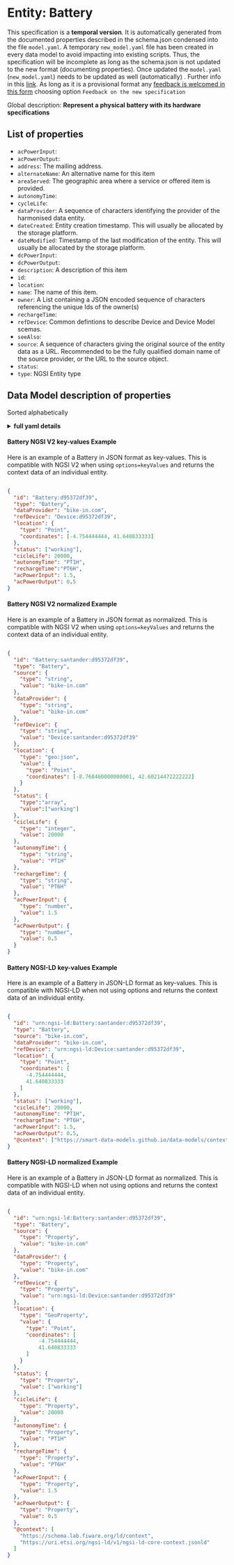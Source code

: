 Entity: Battery  
===============  
This specification is a **temporal version**. It is automatically generated from the  documented properties described in the schema.json condensed into the file `model.yaml`. A temporary `new_model.yaml` file has been created in every data model to avoid impacting into existing scripts. Thus, the specification will be incomplete as long as the schema.json is not updated to the new format (documenting properties). Once updated the `model.yaml` (`new_model.yaml`) needs to be updated as well (automatically) . Further info in this [link](https://github.com/smart-data-models/data-models/blob/master/specs/warning_message_new_spec.md). As long as it is a provisional format any [feedback is welcomed in this form](https://smartdatamodels.org/index.php/submit-an-issue-2/) choosing option `Feedback on the new specification`  
Global description: **Represent a physical battery with its hardware specifications**  

## List of properties  

- `acPowerInput`:   - `acPowerOutput`:   - `address`: The mailing address.  - `alternateName`: An alternative name for this item  - `areaServed`: The geographic area where a service or offered item is provided.  - `autonomyTime`:   - `cycleLife`:   - `dataProvider`: A sequence of characters identifying the provider of the harmonised data entity.  - `dateCreated`: Entity creation timestamp. This will usually be allocated by the storage platform.  - `dateModified`: Timestamp of the last modification of the entity. This will usually be allocated by the storage platform.  - `dcPowerInput`:   - `dcPowerOutput`:   - `description`: A description of this item  - `id`:   - `location`:   - `name`: The name of this item.  - `owner`: A List containing a JSON encoded sequence of characters referencing the unique Ids of the owner(s)  - `rechargeTime`:   - `refDevice`: Common defintions to describe Device and Device Model scemas.  - `seeAlso`:   - `source`: A sequence of characters giving the original source of the entity data as a URL. Recommended to be the fully qualified domain name of the source provider, or the URL to the source object.  - `status`:   - `type`: NGSI Entity type  ## Data Model description of properties  
Sorted alphabetically  
<details><summary><strong>full yaml details</strong></summary>    
```yaml  
Battery:    
  description: 'Represent a physical battery with its hardware specifications'    
  properties:    
    acPowerInput:    
      type: number    
    acPowerOutput:    
      type: number    
    address:    
      description: 'The mailing address.'    
      properties:    
        addressCountry:    
          type: string    
        addressLocality:    
          type: string    
        addressRegion:    
          type: string    
        areaServed:    
          type: string    
        postOfficeBoxNumber:    
          type: string    
        postalCode:    
          type: string    
        streetAddress:    
          type: string    
      type: Property    
    alternateName:    
      description: 'An alternative name for this item'    
      type: Property    
    areaServed:    
      description: 'The geographic area where a service or offered item is provided.'    
      type: Property    
    autonomyTime:    
      pattern: ^(-?)P(?=\d|T\d)(?:(\d+)Y)?(?:(\d+)M)?(?:(\d+)([DW]))?(?:T(?:(\d+)H)?(?:(\d+)M)?(?:(\d+(?:\.\d+)?)S)?)?$    
      type: string    
    cycleLife:    
      type: integer    
    dataProvider:    
      description: 'A sequence of characters identifying the provider of the harmonised data entity.'    
      type: Property    
    dateCreated:    
      description: 'Entity creation timestamp. This will usually be allocated by the storage platform.'    
      format: date-time    
      type: Property    
    dateModified:    
      description: 'Timestamp of the last modification of the entity. This will usually be allocated by the storage platform.'    
      format: date-time    
      type: Property    
    dcPowerInput:    
      type: number    
    dcPowerOutput:    
      type: number    
    description:    
      description: 'A description of this item'    
      type: Property    
    id:    
      anyOf: &battery_-_properties_-_owner_-_items_-_anyof    
        - description: 'Property. Identifier format of any NGSI entity'    
          maxLength: 256    
          minLength: 1    
          pattern: ^[\w\-\.\{\}\$\+\*\[\]`|~^@!,:\\]+$    
          type: string    
        - description: 'Property. Identifier format of any NGSI entity'    
          format: uri    
          type: string    
    location:    
      $id: https://geojson.org/schema/Geometry.json    
      $schema: "http://json-schema.org/draft-07/schema#"    
      oneOf:    
        - properties:    
            bbox:    
              items:    
                type: number    
              minItems: 4    
              type: array    
            coordinates:    
              items:    
                type: number    
              minItems: 2    
              type: array    
            type:    
              enum:    
                - Point    
              type: string    
          required:    
            - type    
            - coordinates    
          title: 'GeoJSON Point'    
          type: object    
        - properties:    
            bbox:    
              items:    
                type: number    
              minItems: 4    
              type: array    
            coordinates:    
              items:    
                items:    
                  type: number    
                minItems: 2    
                type: array    
              minItems: 2    
              type: array    
            type:    
              enum:    
                - LineString    
              type: string    
          required:    
            - type    
            - coordinates    
          title: 'GeoJSON LineString'    
          type: object    
        - properties:    
            bbox:    
              items:    
                type: number    
              minItems: 4    
              type: array    
            coordinates:    
              items:    
                items:    
                  items:    
                    type: number    
                  minItems: 2    
                  type: array    
                minItems: 4    
                type: array    
              type: array    
            type:    
              enum:    
                - Polygon    
              type: string    
          required:    
            - type    
            - coordinates    
          title: 'GeoJSON Polygon'    
          type: object    
        - properties:    
            bbox:    
              items:    
                type: number    
              minItems: 4    
              type: array    
            coordinates:    
              items:    
                items:    
                  type: number    
                minItems: 2    
                type: array    
              type: array    
            type:    
              enum:    
                - MultiPoint    
              type: string    
          required:    
            - type    
            - coordinates    
          title: 'GeoJSON MultiPoint'    
          type: object    
        - properties:    
            bbox:    
              items:    
                type: number    
              minItems: 4    
              type: array    
            coordinates:    
              items:    
                items:    
                  items:    
                    type: number    
                  minItems: 2    
                  type: array    
                minItems: 2    
                type: array    
              type: array    
            type:    
              enum:    
                - MultiLineString    
              type: string    
          required:    
            - type    
            - coordinates    
          title: 'GeoJSON MultiLineString'    
          type: object    
        - properties:    
            bbox:    
              items:    
                type: number    
              minItems: 4    
              type: array    
            coordinates:    
              items:    
                items:    
                  items:    
                    items:    
                      type: number    
                    minItems: 2    
                    type: array    
                  minItems: 4    
                  type: array    
                type: array    
              type: array    
            type:    
              enum:    
                - MultiPolygon    
              type: string    
          required:    
            - type    
            - coordinates    
          title: 'GeoJSON MultiPolygon'    
          type: object    
      title: 'GeoJSON Geometry'    
    name:    
      description: 'The name of this item.'    
      type: Property    
    owner:    
      description: 'A List containing a JSON encoded sequence of characters referencing the unique Ids of the owner(s)'    
      items:    
        anyOf: *battery_-_properties_-_owner_-_items_-_anyof    
      type: Property    
    rechargeTime:    
      pattern: ^(-?)P(?=\d|T\d)(?:(\d+)Y)?(?:(\d+)M)?(?:(\d+)([DW]))?(?:T(?:(\d+)H)?(?:(\d+)M)?(?:(\d+(?:\.\d+)?)S)?)?$    
      type: string    
    refDevice:    
      $id: https://smart-data-models.github.io/dataModel.Device/device-schema.json    
      $schema: "http://json-schema.org/schema#"    
      definitions:    
        CategoryType:    
          items: &battery_-_properties_-_refdevice_-_definitions_-_device-commons_-_category_-_items    
            enum:    
              - actuator    
              - beacon    
              - endgun    
              - HVAC    
              - implement    
              - irrSystem    
              - irrSection    
              - meter    
              - network    
              - multimedia    
              - sensor    
            type: string    
          type: array    
        ControlledPropertyType:    
          items: &battery_-_properties_-_refdevice_-_definitions_-_device-commons_-_controlledproperty_-_items    
            enum:    
              - temperature    
              - humidity    
              - light    
              - motion    
              - fillingLevel    
              - occupancy    
              - power    
              - pressure    
              - smoke    
              - energy    
              - airPollution    
              - noiseLevel    
              - weatherConditions    
              - precipitation    
              - windSpeed    
              - windDirection    
              - atmosphericPressure    
              - solarRadiation    
              - depth    
              - pH    
              - conductivity    
              - conductance    
              - tss    
              - tds    
              - turbidity    
              - salinity    
              - orp    
              - cdom    
              - waterPollution    
              - location    
              - speed    
              - heading    
              - weight    
              - waterConsumption    
              - gasComsumption    
              - electricityConsumption    
              - eatingActivity    
              - milking    
              - movementActivity    
              - soilMoisture    
            type: string    
          type: array    
        Device-Commons:    
          category:    
            items: *battery_-_properties_-_refdevice_-_definitions_-_device-commons_-_category_-_items    
            type: array    
          controlledProperty:    
            items: *battery_-_properties_-_refdevice_-_definitions_-_device-commons_-_controlledproperty_-_items    
            type: array    
          macAddress:    
            pattern: ^([[:xdigit:]]{2}[:.-]?){5}[[:xdigit:]]{2}$    
            type: string    
          supportedProtocol:    
            items: &battery_-_properties_-_refdevice_-_definitions_-_supportedprotocoltype_-_items    
              enum:    
                - 3g    
                - bluetooth    
                - 'bluetooth LE'    
                - cat-m    
                - coap    
                - ec-gsm-iot    
                - gprs    
                - http    
                - lwm2m    
                - lora    
                - lte-m    
                - mqtt    
                - nb-iot    
                - onem2m    
                - sigfox    
                - ul20    
                - websocket    
              type: string    
            type: array    
          type: object    
        MacAddressType:    
          pattern: ^([[:xdigit:]]{2}[:.-]?){5}[[:xdigit:]]{2}$    
          type: string    
        SupportedProtocolType:    
          items: *battery_-_properties_-_refdevice_-_definitions_-_supportedprotocoltype_-_items    
          type: array    
      description: 'Common defintions to describe Device and Device Model scemas.'    
      title: ' - Device  Commons schema'    
    seeAlso:    
      oneOf:    
        - items:    
            - format: uri    
              type: string    
          minItems: 1    
          type: array    
        - format: uri    
          type: string    
    source:    
      description: 'A sequence of characters giving the original source of the entity data as a URL. Recommended to be the fully qualified domain name of the source provider, or the URL to the source object.'    
      type: Property    
    status:    
      items:    
        enum:    
          - working    
          - outOfService    
          - withIncidence    
        type: string    
      minItems: 1    
      type: array    
      uniqueItems: true    
    type:    
      description: 'NGSI Entity type'    
      enum:    
        - Battery    
      type: string    
  required:    
    - id    
    - type    
  type: object    
```  
</details>    
#### Battery NGSI V2 key-values Example    
Here is an example of a Battery in JSON format as key-values. This is compatible with NGSI V2 when  using `options=keyValues` and returns the context data of an individual entity.  
```json  
{  
  "id": "Battery:d95372df39",  
  "type": "Battery",  
  "dataProvider": "bike-in.com",  
  "refDevice": "Device:d95372df39",  
  "location": {  
    "type": "Point",  
    "coordinates": [-4.754444444, 41.640833333]  
  },  
  "status": ["working"],  
  "cicleLife": 20000,  
  "autonomyTime": "PT1H",  
  "rechargeTime":"PT6H",  
  "acPowerInput": 1.5,  
  "acPowerOutput": 0.5  
}  
```  
#### Battery NGSI V2 normalized Example    
Here is an example of a Battery in JSON format as normalized. This is compatible with NGSI V2 when  using `options=keyValues` and returns the context data of an individual entity.  
```json  
{  
  "id": "Battery:santander:d95372df39",  
  "type": "Battery",  
  "source": {  
    "type": "string",  
    "value": "bike-in.com"  
  },  
  "dataProvider": {  
    "type": "string",  
    "value": "bike-in.com"  
  },  
  "refDevice": {  
    "type": "string",  
    "value": "Device:santander:d95372df39"  
  },  
  "location": {  
    "type": "geo:json",  
    "value": {  
      "type": "Point",  
      "coordinates": [-8.768460000000001, 42.60214472222222]  
    }  
  },  
  "status": {  
    "type":"array",  
    "value":["working"]  
  },  
  "cicleLife": {  
    "type": "integer",  
    "value": 20000  
  },  
  "autonomyTime": {  
    "type": "string",  
    "value": "PT1H"  
  },  
  "rechargeTime": {  
    "type": "string",  
    "value": "PT6H"  
  },  
  "acPowerInput": {  
    "type": "number",  
    "value": 1.5  
  },  
  "acPowerOutput": {  
    "type": "number",  
    "value": 0.5  
  }  
}  
```  
#### Battery NGSI-LD key-values Example    
Here is an example of a Battery in JSON-LD format as key-values. This is compatible with NGSI-LD when not using options and returns the context data of an individual entity.  
```json  
{  
  "id": "urn:ngsi-ld:Battery:santander:d95372df39",  
  "type": "Battery",  
  "source": "bike-in.com",  
  "dataProvider": "bike-in.com",  
  "refDevice": "urn:ngsi-ld:Device:santander:d95372df39",  
  "location": {  
    "type": "Point",  
    "coordinates": [  
      -4.754444444,  
      41.640833333  
    ]  
  },  
  "status": ["working"],  
  "cicleLife": 20000,  
  "autonomyTime": "PT1H",  
  "rechargeTime": "PT6H",  
  "acPowerInput": 1.5,  
  "acPowerOutput": 0.5,  
  "@context": ["https://smart-data-models.github.io/data-models/context.jsonld"]  
}  
```  
#### Battery NGSI-LD normalized Example    
Here is an example of a Battery in JSON-LD format as normalized. This is compatible with NGSI-LD when not using options and returns the context data of an individual entity.  
```json  
{  
  "id": "urn:ngsi-ld:Battery:santander:d95372df39",  
  "type": "Battery",  
  "source": {  
    "type": "Property",  
    "value": "bike-in.com"  
  },  
  "dataProvider": {  
    "type": "Property",  
    "value": "bike-in.com"  
  },  
  "refDevice": {  
    "type": "Property",  
    "value": "urn:ngsi-ld:Device:santander:d95372df39"  
  },  
  "location": {  
    "type": "GeoProperty",  
    "value": {  
      "type": "Point",  
      "coordinates": [  
          -4.754444444,  
          41.640833333  
      ]  
    }  
  },  
  "status": {  
    "type": "Property",  
    "value": ["working"]  
  },  
  "cicleLife": {  
    "type": "Property",  
    "value": 20000  
  },  
  "autonomyTime": {  
    "type": "Property",  
    "value": "PT1H"  
  },  
  "rechargeTime": {  
    "type": "Property",  
    "value": "PT6H"  
  },  
  "acPowerInput": {  
    "type": "Property",  
    "value": 1.5  
  },  
  "acPowerOutput": {  
    "type": "Property",  
    "value": 0.5  
  },  
  "@context": [  
    "https://schema.lab.fiware.org/ld/context",  
    "https://uri.etsi.org/ngsi-ld/v1/ngsi-ld-core-context.jsonld"  
  ]  
}  
```  
